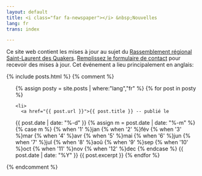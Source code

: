 ```yaml
---
layout: default
title: <i class="far fa-newspaper"></i> &nbsp;Nouvelles
lang: fr
trans: index

---
```

Ce site web contient les mises à jour au sujet du [Rassemblement régional Saint-Laurent des Quakers](/rr-fr.html). [Remplissez le formulaire de contact](/contact-fr) pour recevoir des mises à jour. Cet événement a lieu principalement en anglais:

{% include posts.html %}
{% comment %}
<ul>
{% assign posty = site.posts | where:"lang","fr" %}
  {% for post in posty %}

    <li>
      <a href="{{ post.url }}">{{ post.title }} -- publié le 
<!-- Whitespace added for readability -->
{{ post.date | date: "%-d" }}
{% assign m = post.date | date: "%-m" %}
{% case m %}
  {% when '1' %}jan
  {% when '2' %}fév
  {% when '3' %}mar
  {% when '4' %}avr
  {% when '5' %}mai
  {% when '6' %}jun
  {% when '7' %}jul
  {% when '8' %}aoû
  {% when '9' %}sep
  {% when '10' %}oct
  {% when '11' %}nov
  {% when '12' %}dec
{% endcase %}
{{ post.date | date: "%Y" }}
</a>
      {{ post.excerpt }}
    </li>
  {% endfor %}
</ul>
{% endcomment %}
